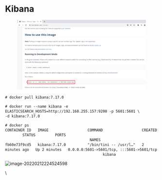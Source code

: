 # Kibana

<figure><img src="../../../.gitbook/assets/image (3).png" alt=""><figcaption></figcaption></figure>

```
# docker pull kibana:7.17.0
```

```
# docker run --name kibana -e ELASTICSEARCH_HOSTS=http://192.168.255.157:9200 -p 5601:5601 \
-d kibana:7.17.0
```

```
# docker ps
CONTAINER ID   IMAGE                  COMMAND                  CREATED         STATUS         PORTS                                                                                  NAMES
fb60e73f9cd5   kibana:7.17.0          "/bin/tini -- /usr/l…"   2 minutes ago   Up 2 minutes   0.0.0.0:5601->5601/tcp, :::5601->5601/tcp                                              kibana
```

![image-20220212224524598](file:///G:/game/04\_%E5%AE%B9%E5%99%A8%E7%AE%A1%E7%90%86%E5%B7%A5%E5%85%B7Docker/04\_%E5%AE%B9%E5%99%A8%E7%AE%A1%E7%90%86%E5%B7%A5%E5%85%B7%20Docker/05\_Docker%E5%AE%B9%E5%99%A8%E5%8C%96%E9%83%A8%E7%BD%B2%E4%BC%81%E4%B8%9A%E7%BA%A7%E5%BA%94%E7%94%A8%E9%9B%86%E7%BE%A4/01\_%E7%AC%94%E8%AE%B0/Docker%E5%AE%B9%E5%99%A8%E5%8C%96%E9%83%A8%E7%BD%B2%E4%BC%81%E4%B8%9A%E7%BA%A7%E5%BA%94%E7%94%A8%E9%9B%86%E7%BE%A4.assets/image-20220212224524598.png?lastModify=1718205836)

\
